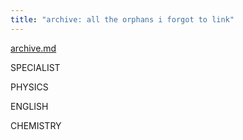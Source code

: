 ```yaml
---
title: "archive: all the orphans i forgot to link"
---
```


[archive.md](notes/archive/AE1/subsections/archive.md)

SPECIALIST


PHYSICS

ENGLISH


CHEMISTRY
